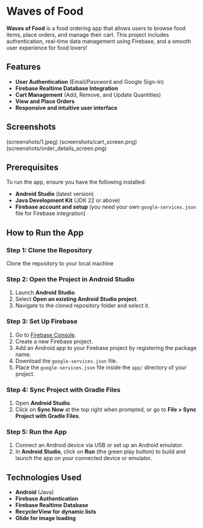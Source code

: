# **Waves of Food**

**Waves of Food** is a food ordering app that allows users to browse food items, place orders, and manage their cart. This project includes authentication, real-time data management using Firebase, and a smooth user experience for food lovers!

## **Features**
- **User Authentication** (Email/Password and Google Sign-In)
- **Firebase Realtime Database Integration**
- **Cart Management** (Add, Remove, and Update Quantities)
- **View and Place Orders**
- **Responsive and intuitive user interface**

## **Screenshots**
(screenshots/1.jpeg)
(screenshots/cart_screen.png)
(screenshots/order_details_screen.png)


## **Prerequisites**
To run the app, ensure you have the following installed:
- **Android Studio** (latest version)
- **Java Development Kit** (JDK 22 or above)
- **Firebase account and setup** (you need your own `google-services.json` file for Firebase integration)

## **How to Run the App**

### **Step 1: Clone the Repository**
Clone the repository to your local machine

### **Step 2: Open the Project in Android Studio**
1. Launch **Android Studio**.
2. Select **Open an existing Android Studio project**.
3. Navigate to the cloned repository folder and select it.

### **Step 3: Set Up Firebase**
1. Go to [Firebase Console](https://console.firebase.google.com/).
2. Create a new Firebase project.
3. Add an Android app to your Firebase project by registering the package name.
4. Download the `google-services.json` file.
5. Place the `google-services.json` file inside the `app/` directory of your project.

### **Step 4: Sync Project with Gradle Files**
1. Open **Android Studio**.
2. Click on **Sync Now** at the top right when prompted, or go to **File > Sync Project with Gradle Files**.

### **Step 5: Run the App**
1. Connect an Android device via USB or set up an Android emulator.
2. In **Android Studio**, click on **Run** (the green play button) to build and launch the app on your connected device or emulator.

## **Technologies Used**
- **Android** (Java)
- **Firebase Authentication**
- **Firebase Realtime Database**
- **RecyclerView for dynamic lists**
- **Glide for image loading**

